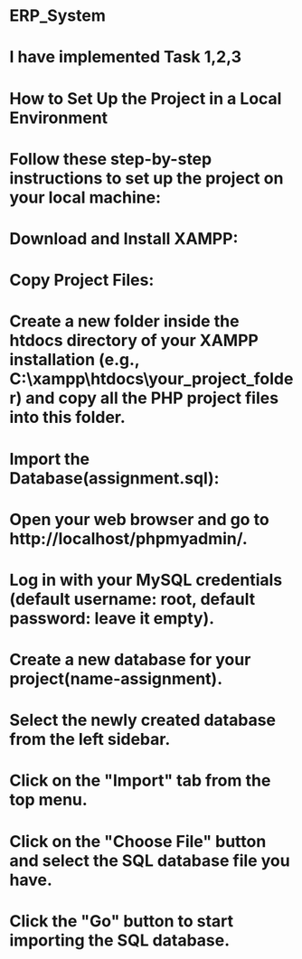 # ERP_System

# I have implemented Task 1,2,3


# How to Set Up the Project in a Local Environment

# Follow these step-by-step instructions to set up the project on your local machine:

# Download and Install XAMPP:
       
# Copy Project Files:
        
# Create a new folder inside the htdocs directory of your XAMPP installation (e.g., C:\xampp\htdocs\your_project_folder) and copy all the PHP project files into this folder.

# Import the Database(assignment.sql):

# Open your web browser and go to http://localhost/phpmyadmin/.

# Log in with your MySQL credentials (default username: root, default password: leave it empty).

# Create a new database for your project(name-assignment).

# Select the newly created database from the left sidebar.

# Click on the "Import" tab from the top menu.

# Click on the "Choose File" button and select the SQL database file you have.

# Click the "Go" button to start importing the SQL database.
